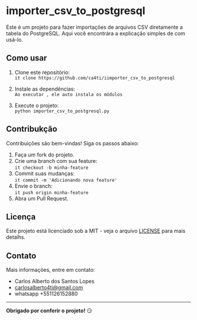 # importer_csv_to_postgresql

Este é um projeto para fazer importações de arquivos CSV diretamente a tabela do PostgreSQL. Aqui você encontrára a explicação simples de com usá-lo.

## Como usar

1. Clone este repositório:   
   `it clone https://github.com/ca4ti/iimporter_csv_to_postgresql`

2. Instale as dependências:   
   `Ao executar , ele auto instala os módulos`

3. Execute o projeto:  
   `python importer_csv_to_postgresql.py`

## Contribukção

Contribuições são bem-vindas! Siga os passos abaixo:

1. Faça um fork do projeto.
2. Crie uma branch com sua feature:  
   `it checkout -b minha-feature`
3. Commit suas mudanças:   
   `it commit -m 'Adicionando nova feature'`
4. Envie o branch:  
   `it push origin minha-feature`
5. Abra um Pull Request.

## Licença

Este projeto está licenciado sob a MIT - veja o arquivo [LICENSE](LICENSE) para mais detalhs.

## Contato

Mais informações, entre em contato:
- Carlos Alberto dos Santos Lopes  
- carlosalberto4ti@gmail.com
- whatsapp +551126152880

---
**Obrigado por conferir o projeto!** 😏
